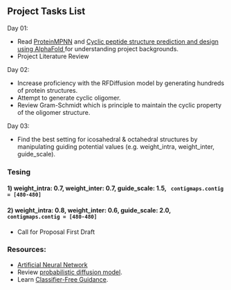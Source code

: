 ## Project Tasks List

Day 01:
- Read [ProteinMPNN](https://www.biorxiv.org/content/10.1101/2022.06.03.494563v1) and [Cyclic peptide structure prediction and design using AlphaFold
](https://www.biorxiv.org/content/10.1101/2023.02.25.529956v1.full) for understanding project backgrounds.
- Project Literature Review

Day 02:
- Increase proficiency with the RFDiffusion model by generating hundreds of protein structures.
- Attempt to generate cyclic oligomer.
- Review Gram-Schmidt which is principle to maintain the cyclic property of the oligomer structure.

Day 03: 
- Find the best setting for icosahedral & octahedral structures by manipulating guiding potential values (e.g. weight_intra, weight_inter, guide_scale).
### Tesing
#### 1) weight_intra: 0.7, weight_inter: 0.7, guide_scale: 1.5, ``` contigmaps.contig = [480-480]```
#### 2) weight_intra: 0.8, weight_inter: 0.6, guide_scale: 2.0, ``` contigmaps.contig = [480-480]```

- Call for Proposal First Draft
### Resources:
- [Artificial Neural Network](https://www.turing.com/kb/necessity-of-bias-in-neural-networks)
- Review  [probabilistic diffusion model](https://arxiv.org/pdf/2006.11239.pdf).
- Learn [Classifier-Free Guidance](https://arxiv.org/abs/2207.12598).

  
